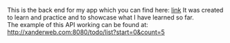 This is the back end for my app which you can find here:
<a href="https://github.com/ann-96/todolist-vuex-project/">link</a>
It was created to learn and practice and to showcase what I have learned so far.
<br>
The example of this API working can be found at:
<a href="http://xanderweb.com:8080/todo/list?start=0&count=5">http://xanderweb.com:8080/todo/list?start=0&count=5</a>

